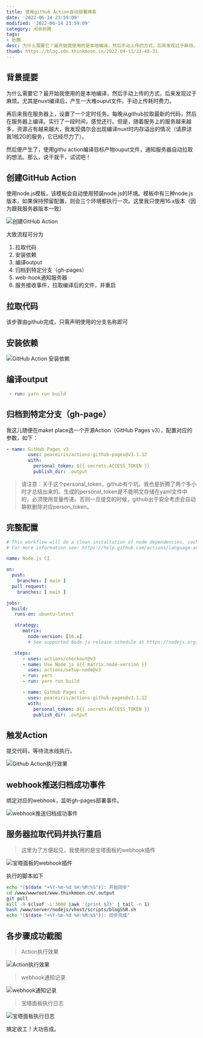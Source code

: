 ```yaml
---
title: 使用github Action自动部署博客
date: '2022-06-14 23:59:09'
modified: '2022-06-14 23:59:09'
category: 闲余折腾
tags:
- 折腾
desc: 为什么需要它？最开始我使用的是本地编译，然后手动上传的方式，后来发现过于麻烦。尤其是nuxt编译后，产生一大堆ouput文件，手动上传耗时费力。
thumb: https://blog.cdn.thinkmoon.cn/2022-04-11/23-48-31
---
```


## 背景提要

为什么需要它？最开始我使用的是本地编译，然后手动上传的方式，后来发现过于麻烦。尤其是nuxt编译后，产生一大堆ouput文件，手动上传耗时费力。

再后来我在服务器上，设置了一个定时任务。每晚从github拉取最新的代码，然后在服务器上编译。实行了一段时间，感觉还行。但是，随着服务上的服务越来越多，资源占有越来越大，我发现偶尔会出现编译nuxt时内存溢出的情况（请原谅我1核2G的服务，它已经尽力了）。

然后便产生了，使用githu action编译目标产物ouput文件，通知服务器自动拉取的想法。那么，说干就干，试试吧！

## 创建GitHub Action

使用node.js模板，该模板会自动使用预装node.js的环境。模板中有三种node.js版本，如果保持预留配置，则会三个环境都执行一次。这里我只使用16.x版本（因为跟我服务器版本一致）

![创建GitHub Action](https://blog.cdn.thinkmoon.cn/2022-04-10/23-08-15)

大致流程可分为
1. 拉取代码
2. 安装依赖
3. 编译output
4. 归档到特定分支（gh-pages）
5. web-hook通知服务器
6. 服务接收事件，拉取编译后的文件，并重启

## 拉取代码
该步骤由github完成，只需声明使用的分支名称即可

## 安装依赖

![GitHub Action 安装依赖](https://blog.cdn.thinkmoon.cn/2022-04-10/23-15-32)

## 编译output
```yaml
 - run: yarn run build
```
## 归档到特定分支（gh-page）

我这儿随便在maket place选一个开源Action（GitHub Pages v3），配置对应的参数，如下：

```yaml
- name: GitHub Pages v3
        uses: peaceiris/actions-github-pages@v3.1.12
        with:
          personal_token: ${{ secrets.ACCESS_TOKEN }}
          publish_dir: .output
```

> 请注意：关于这个personal_token，github有个坑。我也是折腾了两个多小时才总结出来的。生成的personal_token是不能明文存储在yaml文件中的，必须使用变量传递。否则一旦提交的时候，github出于安全考虑会自动静默删除对应person_token。

## 完整配置

```yaml
# This workflow will do a clean installation of node dependencies, cache/restore them, build the source code and run tests across different versions of node
# For more information see: https://help.github.com/actions/language-and-framework-guides/using-nodejs-with-github-actions

name: Node.js CI

on:
  push:
    branches: [ main ]
  pull_request:
    branches: [ main ]

jobs:
  build:
   runs-on: ubuntu-latest

   strategy:
      matrix:
        node-version: [16.x]
        # See supported Node.js release schedule at https://nodejs.org/en/about/releases/

   steps:
      - uses: actions/checkout@v3
      - name: Use Node.js ${{ matrix.node-version }}
        uses: actions/setup-node@v3
      - run: yarn
      - run: yarn run build

      - name: GitHub Pages v3
        uses: peaceiris/actions-github-pages@v3.1.12
        with:
          personal_token: ${{ secrets.ACCESS_TOKEN }}
          publish_dir: .output
```
## 触发Action

提交代码，等待流水线执行。

![Github Action执行效果](https://blog.cdn.thinkmoon.cn/2022-04-11/23-45-08)

## webhook推送归档成功事件

绑定对应的webhook，监听gh-pages部署事件。

![webhook推送归档成功事件](https://blog.cdn.thinkmoon.cn/2022-04-11/23-48-31)

## 服务器拉取代码并执行重启

> 这里为了方便起见，我使用的是宝塔面板的webhook插件

![宝塔面板的webhook插件](https://blog.cdn.thinkmoon.cn/2022-04-11/23-50-12)

执行的脚本如下

```bash
echo "[$(date "+%Y-%m-%d %H:%M:%S")]: 开始同步"
cd /www/wwwroot/www.thinkmoon.cn/.output
git pull
kill -9 $(lsof -i:3000 |awk '{print $2}' | tail -n 1)
bash /www/server/nodejs/vhost/scripts/blogSSR.sh
echo "[$(date "+%Y-%m-%d %H:%M:%S")]: 同步完成"
```

## 各步骤成功截图

> Action执行效果

![Action执行效果](https://blog.cdn.thinkmoon.cn/2022-04-11/23-51-51)

> webhook通知记录

![webhook通知记录](https://blog.cdn.thinkmoon.cn/2022-04-11/23-52-54)

> 宝塔面板执行日志

![宝塔面板执行日志](https://blog.cdn.thinkmoon.cn/2022-04-11/23-53-45)

搞定收工！大功告成。

